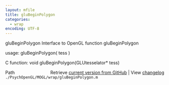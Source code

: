 ```yaml
---
layout: mfile
title: gluBeginPolygon
categories:
  - wrap
encoding: UTF-8
---
```


gluBeginPolygon  Interface to OpenGL function gluBeginPolygon  

usage:  gluBeginPolygon( tess )  

C function:  void gluBeginPolygon(GLUtesselator\* tess)  


<div class="code_header" style="text-align:right;">
  <span style="float:left;">Path&nbsp;&nbsp;</span> <span class="counter">Retrieve <a href=
  "https://raw.github.com/Psychtoolbox-3/Psychtoolbox-3/beta/./PsychOpenGL/MOGL/wrap/gluBeginPolygon.m">current version from GitHub</a> | View <a href=
  "https://github.com/Psychtoolbox-3/Psychtoolbox-3/commits/beta/./PsychOpenGL/MOGL/wrap/gluBeginPolygon.m">changelog</a></span>
</div>
<div class="code">
  <code>./PsychOpenGL/MOGL/wrap/gluBeginPolygon.m</code>
</div>
